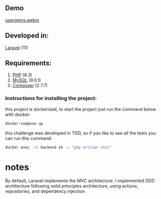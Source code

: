 ## Demo
[usergems.webm](https://github.com/user-attachments/assets/8768d62e-af51-4ccd-b06b-f3e5f1ff2f1c)

## Developed in:

[Laravel](https://laravel.com/docs/11.x) (11)

## Requirements:

1. [PHP](https://www.php.net/) (8.3)
2. [MySQL](https://www.mysql.com) (9.0.1)
3. [Composer](https://getcomposer.org/) (2.7.7)

### Instructions for installing the project:

this project is dockerized, to start the project just run the command below with docker:

```sh
docker-compose up
```

this challenge was developed in TDD, so if you like to see all the tests you can run this command:

```bash
docker exec -it backend sh -c "php artisan test"
```

# notes

By default, Laravel implements the MVC architecture. I implemented DDD architecture following solid principles
architecture, using actions, repositories, and dependency injection.

